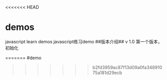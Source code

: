 <<<<<<< HEAD
# demos
javascript learn demos
javascript练习demo
##版本介绍##
v 1.0
第一个版本，初始化

=======
#demo
>>>>>>> b2fd3959ac87f13d09a0fa34891075a181d29ecb
